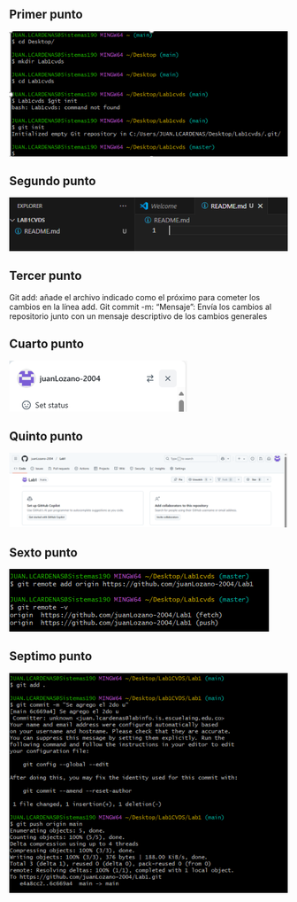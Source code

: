 ## Primer punto
![image](img/punto1.png)

## Segundo punto

![image](img/punto2.png)

## Tercer punto
Git add: añade el archivo indicado como el próximo para cometer los cambios en la línea add.
Git commit -m: “Mensaje”: Envía los cambios al repositorio junto con un mensaje descriptivo de los cambios generales
## Cuarto punto
![image](img/punto4.png)

## Quinto punto
![image](img/punto5.png)

## Sexto punto
![image](img/punto6.png)

## Septimo punto
![image](img/punto7.png)